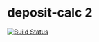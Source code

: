 # deposit-calc 2
[![Build Status](https://travis-ci.org/Vladislav2104/deposit-calc.v2.svg?branch=master)](https://travis-ci.org/Vladislav2104/deposit-calc.v2)
